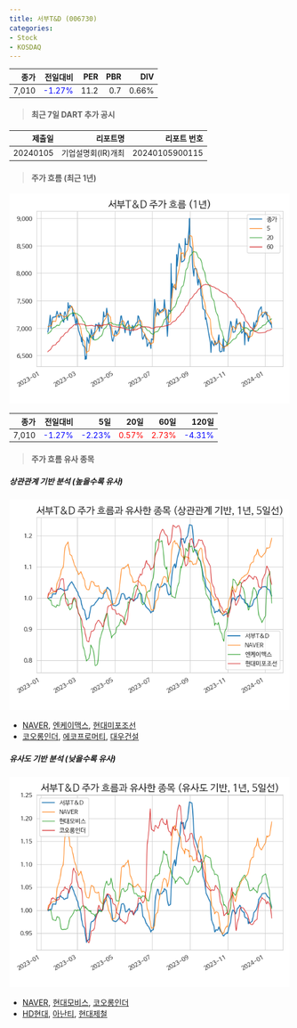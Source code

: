 ```yaml
---
title: 서부T&D (006730)
categories:
- Stock
- KOSDAQ
---
```


|종가|전일대비|PER|PBR|DIV|
|---:|-------:|--:|--:|--:|
|7,010|<span style="color: blue">-1.27%</span>|11.2|0.7|0.66%|

<!-- more -->

> #### 최근 7일 DART 추가 공시

|제출일|리포트명|리포트 번호|
|-----:|-------:|----------:|
|20240105|기업설명회(IR)개최|20240105900115|

> #### 주가 흐름 (최근 1년)

![006730](/assets/images/stock/006730.png)

|종가|전일대비|5일|20일|60일|120일|
|---:|-------:|--:|---:|---:|----:|
|7,010|<span style="color: blue">-1.27%</span>|<span style="color: blue">-2.23%</span>|<span style="color: red">0.57%</span>|<span style="color: red">2.73%</span>|<span style="color: blue">-4.31%</span>|

> #### 주가 흐름 유사 종목

##### 상관관계 기반 분석 (높을수록 유사)
![006730](/assets/images/stock/006730_corr.png)
- [NAVER](/035420/), [엔케이맥스](/182400/), [현대미포조선](/010620/)
- [코오롱인더](/120110/), [에코프로머티](/450080/), [대우건설](/047040/)

##### 유사도 기반 분석 (낮을수록 유사)	
![006730](/assets/images/stock/006730_sim.png)
- [NAVER](/035420/), [현대모비스](/012330/), [코오롱인더](/120110/)
- [HD현대](/267250/), [아난티](/025980/), [현대제철](/004020/)